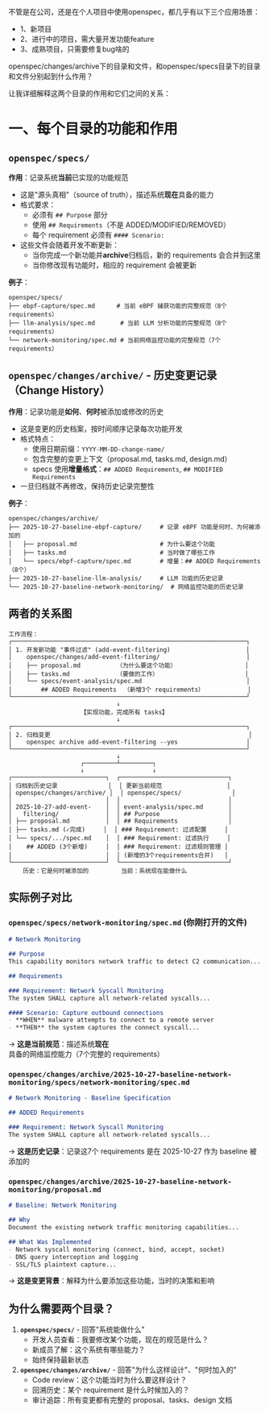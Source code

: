 不管是在公司，还是在个人项目中使用openspec，都几乎有以下三个应用场景：

- 1、新项目
- 2、进行中的项目，需大量开发功能feature
- 3、成熟项目，只需要修复bug啥的





openspec/changes/archive下的目录和文件，和openspec/specs目录下的目录和文件分别起到什么作用？

让我详细解释这两个目录的作用和它们之间的关系：



# 一、每个目录的功能和作用

## `openspec/specs/` 

**作用**：记录系统**当前**已实现的功能规范



- 这是"源头真相"（source of truth），描述系统**现在**具备的能力
- 格式要求：
  - 必须有 `## Purpose` 部分
  - 使用 `## Requirements`（不是 ADDED/MODIFIED/REMOVED）
  - 每个 requirement 必须有 `#### Scenario:`
- 这些文件会随着开发不断更新：
  - 当你完成一个新功能并**archive**归档后，新的 requirements 会合并到这里
  - 当你修改现有功能时，相应的 requirement 会被更新

**例子**：



```
openspec/specs/
├── ebpf-capture/spec.md      # 当前 eBPF 捕获功能的完整规范（8个requirements）
├── llm-analysis/spec.md       # 当前 LLM 分析功能的完整规范（8个requirements）
└── network-monitoring/spec.md # 当前网络监控功能的完整规范（7个requirements）
```

## `openspec/changes/archive/` - 历史变更记录（Change History）

**作用**：记录功能是**如何**、**何时**被添加或修改的历史



- 这是变更的历史档案，按时间顺序记录每次功能开发
- 格式特点：
  - 使用日期前缀：`YYYY-MM-DD-change-name/`
  - 包含完整的变更上下文（proposal.md, tasks.md, design.md）
  - specs 使用**增量格式**：`## ADDED Requirements`, `## MODIFIED Requirements`
- 一旦归档就不再修改，保持历史记录完整性

**例子**：



```
openspec/changes/archive/
├── 2025-10-27-baseline-ebpf-capture/     # 记录 eBPF 功能是何时、为何被添加的
│   ├── proposal.md                       # 为什么要这个功能
│   ├── tasks.md                          # 当时做了哪些工作
│   └── specs/ebpf-capture/spec.md        # 增量：## ADDED Requirements（8个）
├── 2025-10-27-baseline-llm-analysis/     # LLM 功能的历史记录
└── 2025-10-27-baseline-network-monitoring/  # 网络监控功能的历史记录
```



## 两者的关系图

```
工作流程：
┌─────────────────────────────────────────────────────────────────┐
│ 1. 开发新功能 "事件过滤" (add-event-filtering)                     │
│    openspec/changes/add-event-filtering/                        │
│    ├── proposal.md          （为什么要这个功能）                   │
│    ├── tasks.md             （要做的工作）                        │
│    └── specs/event-analysis/spec.md                             │
│        ## ADDED Requirements  （新增3个 requirements）            │
└─────────────────────────────────────────────────────────────────┘
                              ↓
                    【实现功能，完成所有 tasks】
                              ↓
┌─────────────────────────────────────────────────────────────────┐
│ 2. 归档变更                                                       │
│    openspec archive add-event-filtering --yes                   │
└─────────────────────────────────────────────────────────────────┘
                              ↓
                    ┌─────────┴─────────┐
                    ↓                   ↓
┌──────────────────────────┐  ┌──────────────────────────────┐
│ 归档到历史记录              │  │ 更新当前规范                  │
│ openspec/changes/archive/ │  │ openspec/specs/              │
│                          │  │                              │
│ 2025-10-27-add-event-    │  │ event-analysis/spec.md       │
│   filtering/             │  │ ## Purpose                   │
│ ├── proposal.md          │  │ ## Requirements              │
│ ├── tasks.md (✓完成)     │  │ ### Requirement: 过滤配置     │
│ └── specs/.../spec.md    │  │ ### Requirement: 过滤执行     │
│    ## ADDED (3个新增)     │  │ ### Requirement: 过滤规则管理 │
│                          │  │ (新增的3个requirements合并)   │
└──────────────────────────┘  └──────────────────────────────┘
    历史：它是何时被添加的         当前：系统现在能做什么
```

## 实际例子对比

### `openspec/specs/network-monitoring/spec.md` (你刚打开的文件)

```markdown
# Network Monitoring

## Purpose
This capability monitors network traffic to detect C2 communication...

## Requirements

### Requirement: Network Syscall Monitoring
The system SHALL capture all network-related syscalls...

#### Scenario: Capture outbound connections
- **WHEN** malware attempts to connect to a remote server
- **THEN** the system captures the connect syscall...
```

→ **这是当前规范**：描述系统**现在**具备的网络监控能力（7个完整的 requirements）



### `openspec/changes/archive/2025-10-27-baseline-network-monitoring/specs/network-monitoring/spec.md`

```markdown
# Network Monitoring - Baseline Specification

## ADDED Requirements

### Requirement: Network Syscall Monitoring
The system SHALL capture all network-related syscalls...
```

→ **这是历史记录**：记录这7个 requirements 是在 2025-10-27 作为 baseline 被添加的



### `openspec/changes/archive/2025-10-27-baseline-network-monitoring/proposal.md`

```markdown
# Baseline: Network Monitoring

## Why
Document the existing network traffic monitoring capabilities...

## What Was Implemented
- Network syscall monitoring (connect, bind, accept, socket)
- DNS query interception and logging
- SSL/TLS plaintext capture...
```

→ **这是变更背景**：解释为什么要添加这些功能，当时的决策和影响



## 为什么需要两个目录？

1. **`openspec/specs/`** - 回答"系统能做什么"
   - 开发人员查看：我要修改某个功能，现在的规范是什么？
   - 新成员了解：这个系统有哪些能力？
   - 始终保持最新状态
2. **`openspec/changes/archive/`** - 回答"为什么这样设计"、"何时加入的"
   - Code review：这个功能当时为什么要这样设计？
   - 回溯历史：某个 requirement 是什么时候加入的？
   - 审计追踪：所有变更都有完整的 proposal、tasks、design 文档
